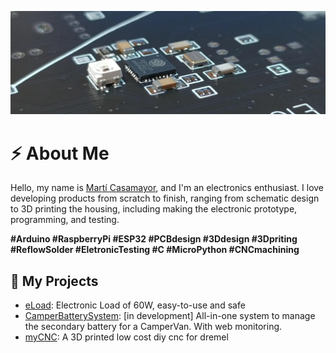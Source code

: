 ![alt text](https://github.com/CasamaMaker/CasamaMaker/blob/main/2.png)
# ⚡ About Me
Hello, my name is [Martí Casamayor](https://www.instagram.com/casamamaker), and I'm an electronics enthusiast. I love developing products from scratch to finish, ranging from schematic design to 3D printing the housing, including making the electronic prototype, programming, and testing.

**#Arduino #RaspberryPi #ESP32 #PCBdesign #3Ddesign #3Dpriting #ReflowSolder #EletronicTesting #C #MicroPython #CNCmachining**

## 🧪 My Projects
- [eLoad](https://github.com/CasamaMaker/eLoad): Electronic Load of 60W, easy-to-use and safe
- [CamperBatterySystem](https://github.com/CasamaMaker/CamperBatterySystem): [in development] All-in-one system to manage the secondary battery for a CamperVan. With web monitoring.
- [myCNC](https://github.com/CasamaMaker/myCNC): A 3D printed low cost diy cnc for dremel


<!--
📫 You can reach me: [Instagram](https://www.instagram.com/casamamaker)  or [Youtube](https://www.youtube.com/@casamamaker)-->
